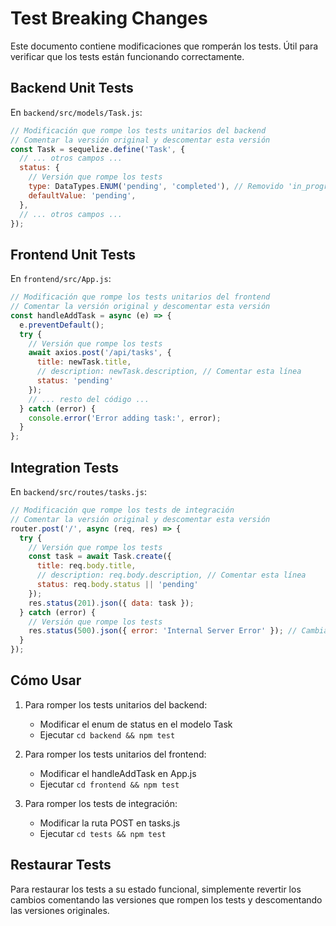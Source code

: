 # Test Breaking Changes

Este documento contiene modificaciones que romperán los tests. Útil para verificar que los tests están funcionando correctamente.

## Backend Unit Tests

En `backend/src/models/Task.js`:

```javascript
// Modificación que rompe los tests unitarios del backend
// Comentar la versión original y descomentar esta versión
const Task = sequelize.define('Task', {
  // ... otros campos ...
  status: {
    // Versión que rompe los tests
    type: DataTypes.ENUM('pending', 'completed'), // Removido 'in_progress'
    defaultValue: 'pending',
  },
  // ... otros campos ...
});
```

## Frontend Unit Tests

En `frontend/src/App.js`:

```javascript
// Modificación que rompe los tests unitarios del frontend
// Comentar la versión original y descomentar esta versión
const handleAddTask = async (e) => {
  e.preventDefault();
  try {
    // Versión que rompe los tests
    await axios.post('/api/tasks', {
      title: newTask.title,
      // description: newTask.description, // Comentar esta línea
      status: 'pending'
    });
    // ... resto del código ...
  } catch (error) {
    console.error('Error adding task:', error);
  }
};
```

## Integration Tests

En `backend/src/routes/tasks.js`:

```javascript
// Modificación que rompe los tests de integración
// Comentar la versión original y descomentar esta versión
router.post('/', async (req, res) => {
  try {
    // Versión que rompe los tests
    const task = await Task.create({
      title: req.body.title,
      // description: req.body.description, // Comentar esta línea
      status: req.body.status || 'pending'
    });
    res.status(201).json({ data: task });
  } catch (error) {
    // Versión que rompe los tests
    res.status(500).json({ error: 'Internal Server Error' }); // Cambiar a 500 en lugar de 400
  }
});
```

## Cómo Usar

1. Para romper los tests unitarios del backend:
   - Modificar el enum de status en el modelo Task
   - Ejecutar `cd backend && npm test`

2. Para romper los tests unitarios del frontend:
   - Modificar el handleAddTask en App.js
   - Ejecutar `cd frontend && npm test`

3. Para romper los tests de integración:
   - Modificar la ruta POST en tasks.js
   - Ejecutar `cd tests && npm test`

## Restaurar Tests

Para restaurar los tests a su estado funcional, simplemente revertir los cambios comentando las versiones que rompen los tests y descomentando las versiones originales. 